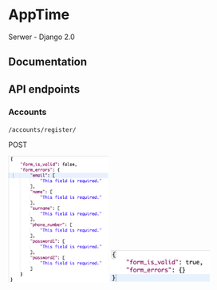# AppTime

Serwer - Django 2.0

## Documentation

## API endpoints

### Accounts

`/accounts/register/`
<p>POST</p>

<img src="documentation/images/register_form_invalid.png" width="200px"/>
<img src="documentation/images/register_form_valid.png" width="200px"/>